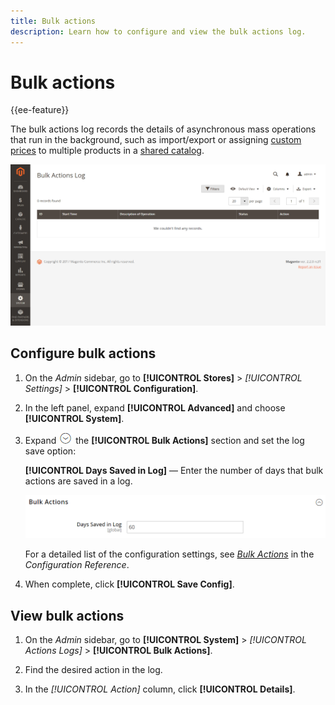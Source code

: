 ```yaml
---
title: Bulk actions
description: Learn how to configure and view the bulk actions log.
---
```

# Bulk actions

{{ee-feature}}

The bulk actions log records the details of asynchronous mass operations that run in the background, such as import/export or assigning [custom prices](../b2b/catalog-shared-manage.md#update-custom-pricing) to multiple products in a [shared catalog](../b2b/catalog-shared.md).

![Bulk actions log](./assets/bulk-actions-log.png)<!-- zoom -->

## Configure bulk actions

1. On the _Admin_ sidebar, go to **[!UICONTROL Stores]** > _[!UICONTROL Settings]_ > **[!UICONTROL Configuration]**.

1. In the left panel, expand **[!UICONTROL Advanced]** and choose **[!UICONTROL System]**.

1. Expand ![Expansion selector](../assets/icon-display-expand.png) the **[!UICONTROL Bulk Actions]** section and set the log save option:

   **[!UICONTROL Days Saved in Log]** — Enter the number of days that bulk actions are saved in a log.

   ![Advanced configuration - bulk actions](../configuration-reference/advanced/assets/system-bulk-actions.png)<!-- zoom -->

   For a detailed list of the configuration settings, see [_Bulk Actions_](https://docs.magento.com/user-guide/configuration/advanced/system.html) in the _Configuration Reference_.

1. When complete, click **[!UICONTROL Save Config]**.

## View bulk actions

1. On the _Admin_ sidebar, go to **[!UICONTROL System]** > _[!UICONTROL Actions Logs]_ > **[!UICONTROL Bulk Actions]**.

1. Find the desired action in the log.

1. In the _[!UICONTROL Action]_ column, click **[!UICONTROL Details]**.
